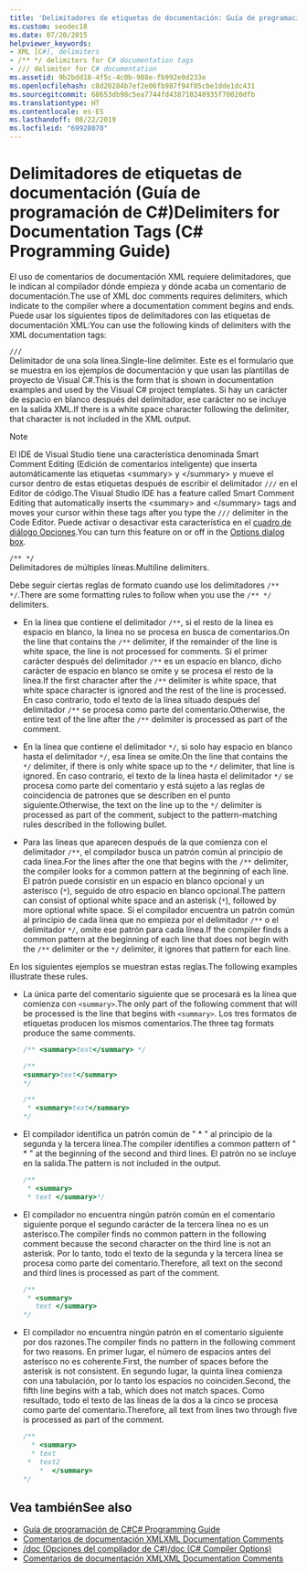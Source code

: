 ```yaml
---
title: 'Delimitadores de etiquetas de documentación: Guía de programación de C#'
ms.custom: seodec18
ms.date: 07/20/2015
helpviewer_keywords:
- XML [C#], delimiters
- /** */ delimiters for C# documentation tags
- /// delimiter for C# documentation
ms.assetid: 9b2bdd18-4f5c-4c0b-988e-fb992e0d233e
ms.openlocfilehash: c8d20284b7ef2e06fb987f94f05cbe1dde1dc431
ms.sourcegitcommit: 68653db98c5ea7744fd438710248935f70020dfb
ms.translationtype: HT
ms.contentlocale: es-ES
ms.lasthandoff: 08/22/2019
ms.locfileid: "69928070"
---
```

# <a name="delimiters-for-documentation-tags-c-programming-guide"></a><span data-ttu-id="128e8-102">Delimitadores de etiquetas de documentación (Guía de programación de C#)</span><span class="sxs-lookup"><span data-stu-id="128e8-102">Delimiters for Documentation Tags (C# Programming Guide)</span></span>
<span data-ttu-id="128e8-103">El uso de comentarios de documentación XML requiere delimitadores, que le indican al compilador dónde empieza y dónde acaba un comentario de documentación.</span><span class="sxs-lookup"><span data-stu-id="128e8-103">The use of XML doc comments requires delimiters, which indicate to the compiler where a documentation comment begins and ends.</span></span> <span data-ttu-id="128e8-104">Puede usar los siguientes tipos de delimitadores con las etiquetas de documentación XML:</span><span class="sxs-lookup"><span data-stu-id="128e8-104">You can use the following kinds of delimiters with the XML documentation tags:</span></span>  
  
 `///`  
 <span data-ttu-id="128e8-105">Delimitador de una sola línea.</span><span class="sxs-lookup"><span data-stu-id="128e8-105">Single-line delimiter.</span></span> <span data-ttu-id="128e8-106">Este es el formulario que se muestra en los ejemplos de documentación y que usan las plantillas de proyecto de Visual C#.</span><span class="sxs-lookup"><span data-stu-id="128e8-106">This is the form that is shown in documentation examples and used by the Visual C# project templates.</span></span> <span data-ttu-id="128e8-107">Si hay un carácter de espacio en blanco después del delimitador, ese carácter no se incluye en la salida XML.</span><span class="sxs-lookup"><span data-stu-id="128e8-107">If there is a white space character following the delimiter, that character is not included in the XML output.</span></span>  
  
> [!NOTE]
> <span data-ttu-id="128e8-108">El IDE de Visual Studio tiene una característica denominada Smart Comment Editing (Edición de comentarios inteligente) que inserta automáticamente las etiquetas \<summary> y \</summary> y mueve el cursor dentro de estas etiquetas después de escribir el delimitador `///` en el Editor de código.</span><span class="sxs-lookup"><span data-stu-id="128e8-108">The Visual Studio IDE has a feature called Smart Comment Editing that automatically inserts the \<summary> and \</summary> tags and moves your cursor within these tags after you type the `///` delimiter in the Code Editor.</span></span> <span data-ttu-id="128e8-109">Puede activar o desactivar esta característica en el [cuadro de diálogo Opciones](/visualstudio/ide/reference/options-text-editor-csharp-advanced).</span><span class="sxs-lookup"><span data-stu-id="128e8-109">You can turn this feature on or off in the [Options dialog box](/visualstudio/ide/reference/options-text-editor-csharp-advanced).</span></span>  
  
 `/** */`  
 <span data-ttu-id="128e8-110">Delimitadores de múltiples líneas.</span><span class="sxs-lookup"><span data-stu-id="128e8-110">Multiline delimiters.</span></span>  
  
 <span data-ttu-id="128e8-111">Debe seguir ciertas reglas de formato cuando use los delimitadores `/** */`.</span><span class="sxs-lookup"><span data-stu-id="128e8-111">There are some formatting rules to follow when you use the `/** */` delimiters.</span></span>  
  
- <span data-ttu-id="128e8-112">En la línea que contiene el delimitador `/**`, si el resto de la línea es espacio en blanco, la línea no se procesa en busca de comentarios.</span><span class="sxs-lookup"><span data-stu-id="128e8-112">On the line that contains the `/**` delimiter, if the remainder of the line is white space, the line is not processed for comments.</span></span> <span data-ttu-id="128e8-113">Si el primer carácter después del delimitador `/**` es un espacio en blanco, dicho carácter de espacio en blanco se omite y se procesa el resto de la línea.</span><span class="sxs-lookup"><span data-stu-id="128e8-113">If the first character after the `/**` delimiter is white space, that white space character is ignored and the rest of the line is processed.</span></span> <span data-ttu-id="128e8-114">En caso contrario, todo el texto de la línea situado después del delimitador `/**` se procesa como parte del comentario.</span><span class="sxs-lookup"><span data-stu-id="128e8-114">Otherwise, the entire text of the line after the `/**` delimiter is processed as part of the comment.</span></span>  
  
- <span data-ttu-id="128e8-115">En la línea que contiene el delimitador `*/`, si solo hay espacio en blanco hasta el delimitador `*/`, esa línea se omite.</span><span class="sxs-lookup"><span data-stu-id="128e8-115">On the line that contains the `*/` delimiter, if there is only white space up to the `*/` delimiter, that line is ignored.</span></span> <span data-ttu-id="128e8-116">En caso contrario, el texto de la línea hasta el delimitador `*/` se procesa como parte del comentario y está sujeto a las reglas de coincidencia de patrones que se describen en el punto siguiente.</span><span class="sxs-lookup"><span data-stu-id="128e8-116">Otherwise, the text on the line up to the `*/` delimiter is processed as part of the comment, subject to the pattern-matching rules described in the following bullet.</span></span>  
  
- <span data-ttu-id="128e8-117">Para las líneas que aparecen después de la que comienza con el delimitador `/**`, el compilador busca un patrón común al principio de cada línea.</span><span class="sxs-lookup"><span data-stu-id="128e8-117">For the lines after the one that begins with the `/**` delimiter, the compiler looks for a common pattern at the beginning of each line.</span></span> <span data-ttu-id="128e8-118">El patrón puede consistir en un espacio en blanco opcional y un asterisco (`*`), seguido de otro espacio en blanco opcional.</span><span class="sxs-lookup"><span data-stu-id="128e8-118">The pattern can consist of optional white space and an asterisk (`*`), followed by more optional white space.</span></span> <span data-ttu-id="128e8-119">Si el compilador encuentra un patrón común al principio de cada línea que no empieza por el delimitador `/**` o el delimitador `*/`, omite ese patrón para cada línea.</span><span class="sxs-lookup"><span data-stu-id="128e8-119">If the compiler finds a common pattern at the beginning of each line that does not begin with the `/**` delimiter or the `*/` delimiter, it ignores that pattern for each line.</span></span>  
  
 <span data-ttu-id="128e8-120">En los siguientes ejemplos se muestran estas reglas.</span><span class="sxs-lookup"><span data-stu-id="128e8-120">The following examples illustrate these rules.</span></span>  
  
- <span data-ttu-id="128e8-121">La única parte del comentario siguiente que se procesará es la línea que comienza con `<summary>`.</span><span class="sxs-lookup"><span data-stu-id="128e8-121">The only part of the following comment that will be processed is the line that begins with `<summary>`.</span></span> <span data-ttu-id="128e8-122">Los tres formatos de etiquetas producen los mismos comentarios.</span><span class="sxs-lookup"><span data-stu-id="128e8-122">The three tag formats produce the same comments.</span></span>  
  
    ```csharp  
    /** <summary>text</summary> */   
  
    /**   
    <summary>text</summary>   
    */   
  
    /**   
     * <summary>text</summary>   
    */  
    ```  
  
- <span data-ttu-id="128e8-123">El compilador identifica un patrón común de " \* " al principio de la segunda y la tercera línea.</span><span class="sxs-lookup"><span data-stu-id="128e8-123">The compiler identifies a common pattern of " \* " at the beginning of the second and third lines.</span></span> <span data-ttu-id="128e8-124">El patrón no se incluye en la salida.</span><span class="sxs-lookup"><span data-stu-id="128e8-124">The pattern is not included in the output.</span></span>  
  
    ```csharp  
    /**   
     * <summary>   
     * text </summary>*/   
    ```  
  
- <span data-ttu-id="128e8-125">El compilador no encuentra ningún patrón común en el comentario siguiente porque el segundo carácter de la tercera línea no es un asterisco.</span><span class="sxs-lookup"><span data-stu-id="128e8-125">The compiler finds no common pattern in the following comment because the second character on the third line is not an asterisk.</span></span> <span data-ttu-id="128e8-126">Por lo tanto, todo el texto de la segunda y la tercera línea se procesa como parte del comentario.</span><span class="sxs-lookup"><span data-stu-id="128e8-126">Therefore, all text on the second and third lines is processed as part of the comment.</span></span>  
  
    ```csharp  
    /**   
     * <summary>   
       text </summary>  
    */   
    ```  
  
- <span data-ttu-id="128e8-127">El compilador no encuentra ningún patrón en el comentario siguiente por dos razones.</span><span class="sxs-lookup"><span data-stu-id="128e8-127">The compiler finds no pattern in the following comment for two reasons.</span></span> <span data-ttu-id="128e8-128">En primer lugar, el número de espacios antes del asterisco no es coherente.</span><span class="sxs-lookup"><span data-stu-id="128e8-128">First, the number of spaces before the asterisk is not consistent.</span></span> <span data-ttu-id="128e8-129">En segundo lugar, la quinta línea comienza con una tabulación, por lo tanto los espacios no coinciden.</span><span class="sxs-lookup"><span data-stu-id="128e8-129">Second, the fifth line begins with a tab, which does not match spaces.</span></span> <span data-ttu-id="128e8-130">Como resultado, todo el texto de las líneas de la dos a la cinco se procesa como parte del comentario.</span><span class="sxs-lookup"><span data-stu-id="128e8-130">Therefore, all text from lines two through five is processed as part of the comment.</span></span>  
  
    ```csharp  
    /**   
      * <summary>   
      * text   
     *  text2   
        *  </summary>   
    */   
    ```  
  
## <a name="see-also"></a><span data-ttu-id="128e8-131">Vea también</span><span class="sxs-lookup"><span data-stu-id="128e8-131">See also</span></span>

- [<span data-ttu-id="128e8-132">Guía de programación de C#</span><span class="sxs-lookup"><span data-stu-id="128e8-132">C# Programming Guide</span></span>](../index.md)
- [<span data-ttu-id="128e8-133">Comentarios de documentación XML</span><span class="sxs-lookup"><span data-stu-id="128e8-133">XML Documentation Comments</span></span>](./index.md)
- [<span data-ttu-id="128e8-134">/doc (Opciones del compilador de C#)</span><span class="sxs-lookup"><span data-stu-id="128e8-134">/doc (C# Compiler Options)</span></span>](../../language-reference/compiler-options/doc-compiler-option.md)
- [<span data-ttu-id="128e8-135">Comentarios de documentación XML</span><span class="sxs-lookup"><span data-stu-id="128e8-135">XML Documentation Comments</span></span>](./index.md)
